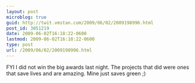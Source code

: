 ```yaml
---
layout: post
microblog: true
guid: http://twit.vmstan.com/2009/06/02/2009198996.html
post_id: 3051219
date: 2009-06-02T16:18:22-0600
lastmod: 2009-06-02T16:18:22-0600
type: post
url: /2009/06/02/2009198996.html
---
```

FYI I did not win the big awards last night. The projects that did were ones that save lives and are amazing. Mine just saves green ;)
